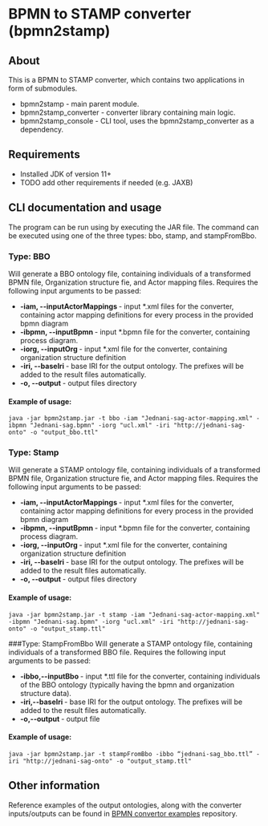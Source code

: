 # BPMN to STAMP converter (bpmn2stamp)

## About
This is a BPMN to STAMP converter, which contains two applications in form of submodules.
- bpmn2stamp - main parent module.
- bpmn2stamp_converter - converter library containing main logic.
- bpmn2stamp_console - CLI tool, uses the bpmn2stamp_converter as a dependency.

## Requirements
- Installed JDK of version 11+
- TODO add other requirements if needed (e.g. JAXB)

## CLI documentation and usage
The program can be run using by executing the JAR file. The command can be executed using one of the three types: bbo, stamp, and stampFromBbo.

### Type: BBO
Will generate a BBO ontology file, containing individuals of a transformed BPMN file, Organization structure fie, and Actor mapping files. Requires the following input arguments to be passed:
- **-iam, --inputActorMappings <arg>** - input *.xml files for the converter, containing actor mapping definitions for every process in the provided bpmn diagram
- **-ibpmn, --inputBpmn <arg>** - input *.bpmn file for the converter, containing process diagram.
- **-iorg, --inputOrg <arg>** - input *.xml file for the converter, containing organization structure definition
- **-iri, --baseIri <arg>** - base IRI for the output ontology. The prefixes will be added to the result files automatically.
- **-o, --output <arg>** - output files directory

#### Example of usage:
    java -jar bpmn2stamp.jar -t bbo -iam "Jednani-sag-actor-mapping.xml" -ibpmn "Jednani-sag.bpmn" -iorg "ucl.xml" -iri "http://jednani-sag-onto" -o "output_bbo.ttl"

### Type: Stamp
Will generate a STAMP ontology file, containing individuals of a transformed BPMN file, Organization structure fie, and Actor mapping files. Requires the following input arguments to be passed:
- **-iam, --inputActorMappings <arg>** - input *.xml files for the converter, containing actor mapping definitions for every process in the provided bpmn diagram
- **-ibpmn, --inputBpmn <arg>** - input *.bpmn file for the converter, containing process diagram.
- **-iorg, --inputOrg <arg>** - input *.xml file for the converter, containing organization structure definition
- **-iri, --baseIri <arg>** - base IRI for the output ontology. The prefixes will be added to the result files automatically.
- **-o, --output <arg>** - output files directory

#### Example of usage:
    java -jar bpmn2stamp.jar -t stamp -iam "Jednani-sag-actor-mapping.xml" -ibpmn "Jednani-sag.bpmn" -iorg "ucl.xml" -iri "http://jednani-sag-onto" -o "output_stamp.ttl"

###Type: StampFromBbo
Will generate a STAMP ontology file, containing individuals of a transformed BBO file. Requires the following input arguments to be passed:

- **-ibbo,--inputBbo <arg>** - input *.ttl file for the converter, containing individuals of the BBO ontology (typically having the bpmn and organization structure data).
- **-iri,--baseIri <arg>** - base IRI for the output ontology. The prefixes will be added to the result files automatically.
- **-o,--output <arg>** - output file

#### Example of usage:
    java -jar bpmn2stamp.jar -t stampFromBbo -ibbo “jednani-sag_bbo.ttl” -iri "http://jednani-sag-onto" -o "output_stamp.ttl"

## Other information
Reference examples of the output ontologies, along with the converter inputs/outputs can be found in [BPMN convertor examples](https://github.com/kbss-cvut/bpmn-convertor-examples) repository. 